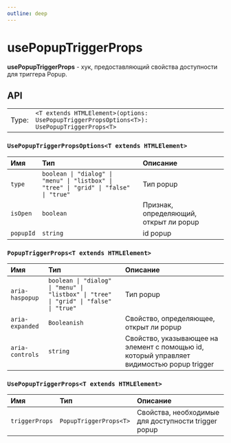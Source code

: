 ```yaml
---
outline: deep
---
```


# usePopupTriggerProps

**usePopupTriggerProps** - хук, предоставляющий свойства доступности для триггера Popup.

## API

|       |                                                                                             |
| ----: |:--------------------------------------------------------------------------------------------|
| Type: | `<T extends HTMLElement>(options: UsePopupTriggerPropsOptions<T>): UsePopupTriggerProps<T>` |

### `UsePopupTriggerPropsOptions<T extends HTMLElement>`

| Имя               | Тип      | Описание    |
|:-------------------|:-----------|:-----------|
| `type`  | `boolean \| "dialog" \| "menu" \| "listbox" \| "tree" \| "grid" \| "false" \| "true"`   | Тип popup  | 
| `isOpen`  | `boolean`   | Признак, определяющий, открыт ли popup  | 
| `popupId`  | `string`   | id popup  | 

### `PopupTriggerProps<T extends HTMLElement>`

| Имя               | Тип      | Описание    |
|:-------------------|:-----------|:-----------|
| `aria-haspopup`  | `boolean \| "dialog" \| "menu" \| "listbox" \| "tree" \| "grid" \| "false" \| "true"`   | Тип popup  | 
| `aria-expanded`  | `Booleanish`   | Свойство, определяющее, открыт ли popup  | 
| `aria-controls`  | `string`   | Свойство, указывающее на элемент с помощью id, который управляет видимостью popup trigger  | 

### `UsePopupTriggerProps<T extends HTMLElement>`

| Имя               | Тип      | Описание    |
|:-------------------|:-----------|:-----------|
| `triggerProps`  | `PopupTriggerProps<T>`   | Свойства, необходимые для доступности trigger popup  | 
